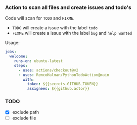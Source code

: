 ### Action to scan all files and create issues and todo's

Code will scan for `TODO` and `FIXME`.

- `TODO` will create a issue with the label `todo`
- `FIXME` will create a issue with the label `bug` and `help wanted`

Usage:

```yml
jobs:
  welcome:
    runs-on: ubuntu-latest
    steps:
      - uses: actions/checkout@v2
      - uses: RemcoHalman/PythonTodoAction@main
        with: 
          token: ${{secrets.GITHUB_TOKEN}}
          assignees: ${{github.actor}}
```

### TODO

- [x] exclude path
- [ ] exclude file
